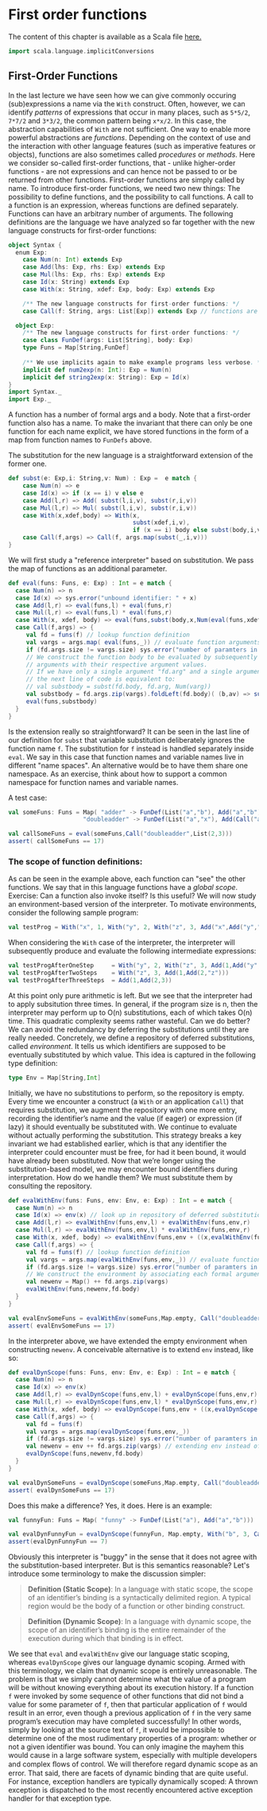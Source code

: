 # First order functions

The content of this chapter is available as a Scala file [here.](./first-order-functions.scala)

```scala mdoc:invisible
import scala.language.implicitConversions
```

## First-Order Functions

In the last lecture we have seen how we can give commonly occuring (sub)expressions a name via the `With` construct. Often, however,
we can identify _patterns_ of expressions that occur in many places, such as ``5*5/2``, ``7*7/2`` and ``3*3/2``, the common pattern
being ``x*x/2``. In this case, the abstraction capabilities of `With` are not sufficient.
One way to enable more powerful abstractions are _functions_. Depending on the context of use and the interaction with other language
features (such as imperative features or objects), functions are also sometimes called _procedures_ or _methods_.
Here we consider so-called first-order functions, that - unlike higher-order functions - are not expressions and can hence not be passed
to or be returned from other functions. First-order functions are simply called by name.
To introduce first-order functions, we need two new things: The possibility to define functions, and the possibility to call functions.
A call to a function is an expression, whereas functions are defined separately. Functions can have an arbitrary number of arguments.
The following definitions are the language we have analyzed so far together with the new language constructs for first-order functions:

```scala mdoc
object Syntax {
  enum Exp:
    case Num(n: Int) extends Exp
    case Add(lhs: Exp, rhs: Exp) extends Exp
    case Mul(lhs: Exp, rhs: Exp) extends Exp
    case Id(x: String) extends Exp
    case With(x: String, xdef: Exp, body: Exp) extends Exp

    /** The new language constructs for first-order functions: */
    case Call(f: String, args: List[Exp]) extends Exp // functions are called by name

  object Exp:
    /** The new language constructs for first-order functions: */
    case class FunDef(args: List[String], body: Exp)
    type Funs = Map[String,FunDef]
 
    /** We use implicits again to make example programs less verbose. */
    implicit def num2exp(n: Int): Exp = Num(n)
    implicit def string2exp(x: String): Exp = Id(x)
}
import Syntax._
import Exp._
```

A function has a number of formal args and a body. Note that a first-order function also
has a name. To make the invariant that there can only be one function for each
name explicit, we have stored functions in the form of a map from function names to
`FunDefs` above.

The substitution for the new language is a straightforward extension of the former one.

```scala mdoc
def subst(e: Exp,i: String,v: Num) : Exp =  e match {
    case Num(n) => e
    case Id(x) => if (x == i) v else e
    case Add(l,r) => Add( subst(l,i,v), subst(r,i,v))
    case Mul(l,r) => Mul( subst(l,i,v), subst(r,i,v))
    case With(x,xdef,body) => With(x,
                                   subst(xdef,i,v),
                                   if (x == i) body else subst(body,i,v))
    case Call(f,args) => Call(f, args.map(subst(_,i,v)))
}
```

We will first study a "reference interpreter" based on substitution.
We pass the map of functions as an additional parameter.

```scala mdoc
def eval(funs: Funs, e: Exp) : Int = e match {
  case Num(n) => n
  case Id(x) => sys.error("unbound identifier: " + x)
  case Add(l,r) => eval(funs,l) + eval(funs,r)
  case Mul(l,r) => eval(funs,l) * eval(funs,r)
  case With(x, xdef, body) => eval(funs,subst(body,x,Num(eval(funs,xdef))))
  case Call(f,args) => {
     val fd = funs(f) // lookup function definition
     val vargs = args.map( eval(funs,_)) // evaluate function arguments
     if (fd.args.size != vargs.size) sys.error("number of paramters in call to " + f + " does not match")
     // We construct the function body to be evaluated by subsequently substituting all formal
     // arguments with their respective argument values.
     // If we have only a single argument "fd.arg" and a single argument value "varg",
     // the next line of code is equivalent to:
     // val substbody = subst(fd.body, fd.arg, Num(varg))
     val substbody = fd.args.zip(vargs).foldLeft(fd.body)( (b,av) => subst(b,av._1,Num(av._2)) )
     eval(funs,substbody)
  }
}
```

Is the extension really so straightforward?  It can be seen in the last line of our
definition for ``subst`` that variable substitution deliberately ignores the function
name ``f``. The substitution for ``f`` instead is handled separately inside ``eval``.
We say in this case that function names and variable names live in different "name spaces".
An alternative would be to have them share one namespace. As an exercise, think about how
to support a common namespace for function names and variable names.

A test case:

```scala mdoc:silent
val someFuns: Funs = Map( "adder" -> FunDef(List("a","b"), Add("a","b")),
                     "doubleadder" -> FunDef(List("a","x"), Add(Call("adder", List("a",5)),Call("adder", List("x",7)))))
```

```scala mdoc
val callSomeFuns = eval(someFuns,Call("doubleadder",List(2,3)))
assert( callSomeFuns == 17)
```


### The scope of function definitions:

As can be seen in the example above, each function can "see" the other functions. We say that in this language functions have a _global scope_.
Exercise: Can a function also invoke itself? Is this useful?
We will now study an environment-based version of the interpreter. To motivate environments, consider the following sample program:

```scala mdoc:silent
val testProg = With("x", 1, With("y", 2, With("z", 3, Add("x",Add("y","z")))))
```

When considering the ``With`` case of the interpreter, the interpreter will subsequently produce and evaluate the following intermediate expressions:

```scala mdoc:silent
val testProgAfterOneStep     = With("y", 2, With("z", 3, Add(1,Add("y","z"))))
val testProgAfterTwoSteps    = With("z", 3, Add(1,Add(2,"z")))
val testProgAfterThreeSteps  = Add(1,Add(2,3))
```

At this point only pure arithmetic is left. But we see that the interpreter had to apply subsitution three times. In general, if the
program size is n, then the interpreter may perform up to O(n) substitutions, each of which takes O(n) time. This quadratic complexity
seems rather wasteful. Can we do better?
We can avoid the redundancy by deferring the substitutions until they are really needed. Concretely, we define a repository of deferred
substitutions, called _environment_. It tells us which identifiers are supposed to be eventually substituted by which value. This idea
is captured in the following type definition:

```scala mdoc
type Env = Map[String,Int]
```

Initially, we have no substitutions to perform, so the repository is empty. Every time we encounter a construct (a `With` or an application `Call`)
that requires substitution, we augment the repository with one more entry, recording the identifier’s name and the value (if eager) or
expression (if lazy) it should eventually be substituted with. We continue to evaluate without actually performing the substitution.
This strategy breaks a key invariant we had established earlier, which is that any identifier the interpreter could encounter must be
free, for had it been bound, it would have already been substituted.  Now that we’re longer using the substitution-based model, we may
encounter bound identifiers during interpretation.  How do we handle them?  We must substitute them by consulting the repository.

```scala mdoc
def evalWithEnv(funs: Funs, env: Env, e: Exp) : Int = e match {
  case Num(n) => n
  case Id(x) => env(x) // look up in repository of deferred substitutions
  case Add(l,r) => evalWithEnv(funs,env,l) + evalWithEnv(funs,env,r)
  case Mul(l,r) => evalWithEnv(funs,env,l) * evalWithEnv(funs,env,r)
  case With(x, xdef, body) => evalWithEnv(funs,env + ((x,evalWithEnv(funs,env,xdef))),body)
  case Call(f,args) => {
     val fd = funs(f) // lookup function definition
     val vargs = args.map(evalWithEnv(funs,env,_)) // evaluate function arguments
     if (fd.args.size != vargs.size) sys.error("number of paramters in call to " + f + " does not match")
     // We construct the environment by associating each formal argument to its actual value
     val newenv = Map() ++ fd.args.zip(vargs)
     evalWithEnv(funs,newenv,fd.body)
  }
}

val evalEnvSomeFuns = evalWithEnv(someFuns,Map.empty, Call("doubleadder",List(2,3)))
assert( evalEnvSomeFuns == 17)
```

In the interpreter above, we have extended the empty environment when constructing ``newenv``. A conceivable alternative is to
extend ``env`` instead, like so:

```scala mdoc
def evalDynScope(funs: Funs, env: Env, e: Exp) : Int = e match {
  case Num(n) => n
  case Id(x) => env(x)
  case Add(l,r) => evalDynScope(funs,env,l) + evalDynScope(funs,env,r)
  case Mul(l,r) => evalDynScope(funs,env,l) * evalDynScope(funs,env,r)
  case With(x, xdef, body) => evalDynScope(funs,env + ((x,evalDynScope(funs,env,xdef))),body)
  case Call(f,args) => {
     val fd = funs(f)
     val vargs = args.map(evalDynScope(funs,env,_))
     if (fd.args.size != vargs.size) sys.error("number of paramters in call to "+ f + " does not match")
     val newenv = env ++ fd.args.zip(vargs) // extending env instead of Map() !!
     evalDynScope(funs,newenv,fd.body)
  }
}

val evalDynSomeFuns = evalDynScope(someFuns,Map.empty, Call("doubleadder",List(2,3)))
assert( evalDynSomeFuns == 17)
```

Does this make a difference? Yes, it does. Here is an example:

```scala mdoc:silent
val funnyFun: Funs = Map( "funny" -> FunDef(List("a"), Add("a","b")))
```

```scala mdoc
val evalDynFunnyFun = evalDynScope(funnyFun, Map.empty, With("b", 3, Call("funny",List(4))))
assert(evalDynFunnyFun == 7)
```

Obviously this interpreter is "buggy" in the sense that it does not agree with the substitution-based interpreter. But is this semantics reasonable?
Let's introduce some terminology to make the discussion simpler:

> **Definition (Static Scope)**:
> In a language with static scope, the scope of an identifier’s binding is a syntactically delimited region.
> A typical region would be the body of a function or other binding construct.

> **Definition (Dynamic Scope)**: In a language with dynamic scope, the scope of an identifier’s binding is the entire remainder of the
> execution during which that binding is in effect.


We see that ``eval`` and ``evalWithEnv`` give our language static scoping, whereas `evalDynScope` gives our language dynamic scoping.
Armed with this terminology, we claim that dynamic scope is entirely unreasonable. The problem is that we simply cannot determine what
the value of a program will be without knowing everything about its execution history. If a function `f` were invoked by some
sequence of other functions that did not bind a value for some parameter of `f`, then that particular application of `f` would result in an error, even though a
previous application of `f` in the very same program’s execution may have completed successfully! In other words, simply by looking at the
source text of `f`, it would be impossible to determine one of the most rudimentary properties of a program: whether or not a given
identifier was bound. You can only imagine the mayhem this would cause in a large software system, especially with multiple developers
and complex ﬂows of control. We will therefore regard dynamic scope as an error. That said, there are facets of dynamic binding
that are quite useful. For instance, exception handlers are typically dynamically scoped: A thrown exception is dispatched to the
most recently encountered active exception handler for that exception type. 
